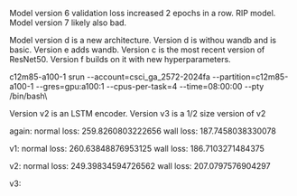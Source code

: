 Model version 6 validation loss increased 2 epochs in a row. RIP model.
Model version 7 likely also bad.

Model version d is a new architecture. Version d is withou wandb and is basic.
Version e adds wandb.
Version c is the most recent version of ResNet50.
Version f builds on it with new hyperparameters.


c12m85-a100-1
srun --account=csci_ga_2572-2024fa --partition=c12m85-a100-1 --gres=gpu:a100:1 --cpus-per-task=4 --time=08:00:00 --pty /bin/bash\

Version v2 is an LSTM encoder.
Version v3 is a 1/2 size version of v2


again: normal loss: 259.8260803222656
wall loss: 187.7458038330078

v1: normal loss: 260.63848876953125
wall loss: 186.7103271484375

v2: normal loss: 249.39834594726562
wall loss: 207.0797576904297

v3: 